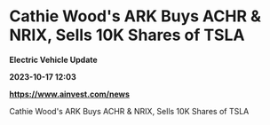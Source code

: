 # Cathie Wood's ARK Buys ACHR & NRIX, Sells 10K Shares of TSLA
**Electric Vehicle Update**

**2023-10-17 12:03**

**https://www.ainvest.com/news**

Cathie Wood's ARK Buys ACHR & NRIX, Sells 10K Shares of TSLA